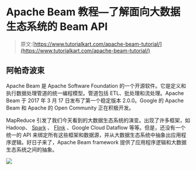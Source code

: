 # Apache Beam 教程—了解面向大数据生态系统的 Beam API

> 原文:[https://www.tutorialkart.com/apache-beam-tutorial/](https://www.tutorialkart.com/apache-beam-tutorial/)

## 阿帕奇波束

Apache Beam 是 Apache Software Foundation 的一个开源软件。它是定义和执行数据处理管道的统一编程模型。管道包括 ETL、批处理和流处理。Apache Beam 于 2017 年 3 月 17 日发布了第一个稳定版本 2.0.0。Google 的 Apache Beam 和 Apache 的 Open Community 正在积极开发。

MapReduce 引发了我们今天看到的大数据生态系统的演变。出现了许多框架，如 Hadoop、 [Spark](https://www.tutorialkart.com/apache-spark-tutorial/) 、 [Flink](https://www.tutorialkart.com/apache-flink-tutorial/) 、Google Cloud Dataflow 等等。但是，还没有一个统一的 API 来绑定所有这些框架和数据源，并从大数据生态系统中抽象出应用程序逻辑。好日子来了，Apache Beam framework 提供了应用程序逻辑和大数据生态系统之间的抽象。

[![](../Images/925da31b32d6bc3827932f6c8afb11bb.png)](https://www.tutorialkart.com/)